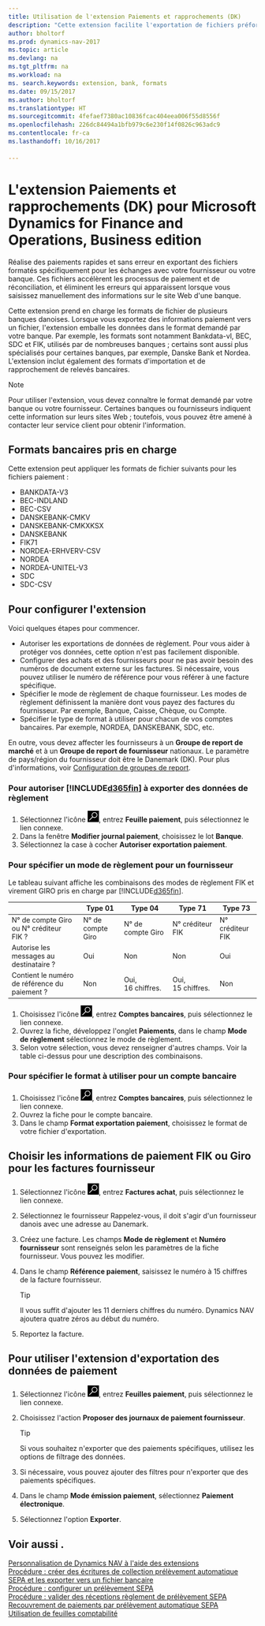 ```yaml
---
title: Utilisation de l'extension Paiements et rapprochements (DK)
description: "Cette extension facilite l'exportation de fichiers préformatés pour répondre aux exigences bancaires pour les soumissions électroniques."
author: bholtorf
ms.prod: dynamics-nav-2017
ms.topic: article
ms.devlang: na
ms.tgt_pltfrm: na
ms.workload: na
ms. search.keywords: extension, bank, formats
ms.date: 09/15/2017
ms.author: bholtorf
ms.translationtype: HT
ms.sourcegitcommit: 4fefaef7380ac10836fcac404eea006f55d8556f
ms.openlocfilehash: 226dc84494a1bfb979c6e230f14f0826c963adc9
ms.contentlocale: fr-ca
ms.lasthandoff: 10/16/2017

---
```


# <a name="the-payments-and-reconciliations-dk-extension-for-microsoft-dynamics-for-finance-and-operations-business-edition"></a>L'extension Paiements et rapprochements (DK) pour Microsoft Dynamics for Finance and Operations, Business edition
Réalise des paiements rapides et sans erreur en exportant des fichiers formatés spécifiquement pour les échanges avec votre fournisseur ou votre banque. Ces fichiers accélèrent les processus de paiement et de réconciliation, et éliminent les erreurs qui apparaissent lorsque vous saisissez manuellement des informations sur le site Web d'une banque.  
  
Cette extension prend en charge les formats de fichier de plusieurs banques danoises. Lorsque vous exportez des informations paiement vers un fichier, l'extension emballe les données dans le format demandé par votre banque. Par exemple, les formats sont notamment Bankdata-vl, BEC, SDC et FIK, utilisés par de nombreuses banques ; certains sont aussi plus spécialisés pour certaines banques, par exemple, Danske Bank et Nordea. L'extension inclut également des formats d'importation et de rapprochement de relevés bancaires.  
  
> [!Note]
> Pour utiliser l'extension, vous devez connaître le format demandé par votre banque ou votre fournisseur. Certaines banques ou fournisseurs indiquent cette information sur leurs sites Web ; toutefois, vous pouvez être amené à contacter leur service client pour obtenir l'information.  
  
## <a name="supported-bank-formats"></a>Formats bancaires pris en charge
Cette extension peut appliquer les formats de fichier suivants pour les fichiers paiement :  
  
* BANKDATA-V3  
* BEC-INDLAND  
* BEC-CSV  
* DANSKEBANK-CMKV  
* DANSKEBANK-CMKXKSX  
* DANSKEBANK  
* FIK71  
* NORDEA-ERHVERV-CSV  
* NORDEA  
* NORDEA-UNITEL-V3  
* SDC  
* SDC-CSV  

## <a name="to-set-up-the-extension"></a>Pour configurer l'extension
Voici quelques étapes pour commencer.  
  
* Autoriser les exportations de données de règlement. Pour vous aider à protéger vos données, cette option n'est pas facilement disponible.  
* Configurer des achats et des fournisseurs pour ne pas avoir besoin des numéros de document externe sur les factures. Si nécessaire, vous pouvez utiliser le numéro de référence pour vous référer à une facture spécifique.  
* Spécifier le mode de règlement de chaque fournisseur. Les modes de règlement définissent la manière dont vous payez des factures du fournisseur. Par exemple, Banque, Caisse, Chèque, ou Compte.  
* Spécifier le type de format à utiliser pour chacun de vos comptes bancaires. Par exemple, NORDEA, DANSKEBANK, SDC, etc.  
  
En outre, vous devez affecter les fournisseurs à un **Groupe de report de marché** et à un **Groupe de report de fournisseur** nationaux. Le paramètre de pays/région du fournisseur doit être le Danemark (DK). Pour plus d'informations, voir [Configuration de groupes de report](finance-posting-groups.md).  
  
### <a name="to-allow-included365finincludesd365finmdmd-to-export-payment-data"></a>Pour autoriser [!INCLUDE[d365fin](includes/d365fin_md.md)] à exporter des données de règlement
1. Sélectionnez l'icône ![Page ou état pour la recherche](media/ui-search/search_small.png "icône Page ou état pour la recherche"), entrez **Feuille paiement**, puis sélectionnez le lien connexe.  
2. Dans la fenêtre **Modifier journal paiement**, choisissez le lot **Banque**.  
3. Sélectionnez la case à cocher **Autoriser exportation paiement**.  

### <a name="to-specify-a-payment-method-for-a-vendor"></a>Pour spécifier un mode de règlement pour un fournisseur
Le tableau suivant affiche les combinaisons des modes de règlement FIK et virement GIRO pris en charge par [!INCLUDE[d365fin](includes/d365fin_md.md)].

||Type 01 | Type 04 | Type 71 | Type 73 |
|----|---|---|---|---|
|N° de compte Giro ou N° créditeur FIK ? | N° de compte Giro | N° de compte Giro | N° créditeur FIK | N° créditeur FIK|
|Autorise les messages au destinataire ? | Oui |Non |Non | Oui |
|Contient le numéro de référence du paiement ? | Non | Oui, 16 chiffres. | Oui, 15 chiffres. | Non|

1. Choisissez l'icône ![Page ou état pour la recherche](media/ui-search/search_small.png "icône Page ou état pour la recherche"), entrez **Comptes bancaires**, puis sélectionnez le lien connexe.  
2. Ouvrez la fiche, développez l'onglet **Paiements**, dans le champ **Mode de règlement** sélectionnez le mode de règlement.  
3. Selon votre sélection, vous devez renseigner d'autres champs. Voir la table ci-dessus pour une description des combinaisons.  

### <a name="to-specify-the-format-to-use-for-a-bank-account"></a>Pour spécifier le format à utiliser pour un compte bancaire
1. Choisissez l'icône ![Page ou état pour la recherche](media/ui-search/search_small.png "icône Page ou état pour la recherche"), entrez **Comptes bancaires**, puis sélectionnez le lien connexe.  
2. Ouvrez la fiche pour le compte bancaire.  
3. Dans le champ **Format exportation paiement**, choisissez le format de votre fichier d'exportation.  

## <a name="choosing-the-fik-or-giro-payment-information-for-vendor-invoices"></a>Choisir les informations de paiement FIK ou Giro pour les factures fournisseur
1. Sélectionnez l'icône ![Page ou état pour la recherche](media/ui-search/search_small.png "icône Page ou état pour la recherche"), entrez **Factures achat**, puis sélectionnez le lien connexe.
2. Sélectionnez le fournisseur Rappelez-vous, il doit s'agir d'un fournisseur danois avec une adresse au Danemark.
3. Créez une facture. Les champs **Mode de règlement** et **Numéro fournisseur** sont renseignés selon les paramètres de la fiche fournisseur. Vous pouvez les modifier.
4. Dans le champ **Référence paiement**, saisissez le numéro à 15 chiffres de la facture fournisseur. 
  
    > [!Tip]
    > Il vous suffit d'ajouter les 11 derniers chiffres du numéro. Dynamics NAV ajoutera quatre zéros au début du numéro.  
  <!--ASK ANDREI WHY AND WHAT THIS NUMBER IS-->
5. Reportez la facture.

## <a name="to-use-the-extension-to-export-payment-data"></a>Pour utiliser l'extension d'exportation des données de paiement
1. Sélectionnez l'icône ![Page ou état pour la recherche](media/ui-search/search_small.png "Page ou état pour la recherche"), entrez **Feuilles paiement**, puis sélectionnez le lien connexe.  
2. Choisissez l'action **Proposer des journaux de paiement fournisseur**.  
  
    > [!Tip]
    > Si vous souhaitez n'exporter que des paiements spécifiques, utilisez les options de filtrage des données.  
  
3. Si nécessaire, vous pouvez ajouter des filtres pour n'exporter que des paiements spécifiques.  
4. Dans le champ **Mode émission paiement**, sélectionnez **Paiement électronique**.  
5. Sélectionnez l'option **Exporter**.  

## <a name="see-also"></a>Voir aussi .
[Personnalisation de Dynamics NAV à l'aide des extensions](ui-extensions.md)  
[Procédure : créer des écritures de collection prélèvement automatique SEPA et les exporter vers un fichier bancaire](finance-how-create-sepa-direct-debit-collection-entries-export-bank-file.md)  
[Procédure : configurer un prélèvement SEPA](finance-how-to-set-up-sepa-direct-debit.md)  
[Procédure : valider des réceptions règlement de prélèvement SEPA](finance-how-to-post-sepa-direct-debit-payment-receipts.md)  
[Recouvrement de paiements par prélèvement automatique SEPA](finance-collect-payments-with-sepa-direct-debit.md)  
[Utilisation de feuilles comptabilité](ui-work-general-journals.md)  





